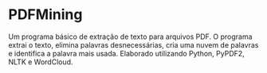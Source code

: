 # PDFMining
Um programa básico de extração de texto para arquivos PDF. O programa extrai o texto, elimina palavras desnecessárias, cria uma nuvem de palavras e identifica a palavra mais usada. Elaborado utilizando Python, PyPDF2, NLTK e WordCloud.
